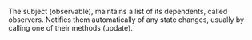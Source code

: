 The subject (observable), maintains a list of its dependents, called observers. Notifies them automatically of any state changes, usually by calling one of their methods (update).